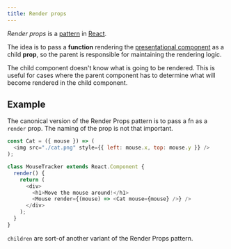 ```yaml
---
title: Render props
---
```


_Render props_ is a [pattern](/pattern) in [React](/development/react/_index).

The idea is to pass a **function** rendering the [presentational component](/knowledge/React/containers-vs-presentation-components.md) as a child **prop**, so the parent is responsible for maintaining the rendering logic.

The child component doesn't know what is going to be rendered. This is useful for cases where the parent component has to determine what will become rendered in the child component.

## Example

The canonical version of the Render Props pattern is to pass a fn as a `render` prop. The naming of the prop is not that important.

```js
const Cat = ({ mouse }) => (
  <img src="./cat.png" style={{ left: mouse.x, top: mouse.y }} />
);

class MouseTracker extends React.Component {
  render() {
    return (
      <div>
        <h1>Move the mouse around!</h1>
        <Mouse render={(mouse) => <Cat mouse={mouse} />} />
      </div>
    );
  }
}
```

`children` are sort-of another variant of the Render Props pattern.
